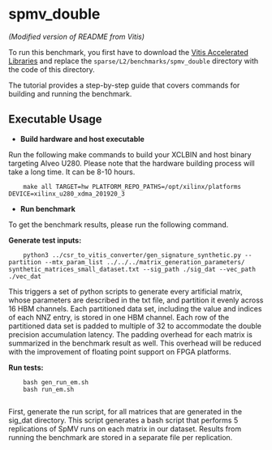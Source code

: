 spmv_double
=========
_(Modified version of README from Vitis)_

To run this benchmark, you first have to download the [Vitis Accelerated Libraries](https://github.com/Xilinx/Vitis_Libraries/) and replace the ``sparse/L2/benchmarks/spmv_double`` directory with the code of this directory. 

The tutorial provides a step-by-step guide that covers commands for building and running the benchmark.

Executable Usage
-----------------

* **Build hardware and host executable** 

Run the following make commands to build your XCLBIN and host binary targeting Alveo U280. Please note that the hardware building process will take a long time. It can be 8-10 hours.

```
    make all TARGET=hw PLATFORM_REPO_PATHS=/opt/xilinx/platforms DEVICE=xilinx_u280_xdma_201920_3
```

* **Run benchmark**

To get the benchmark results, please run the following command.

**Generate test inputs:**

```
    python3 ../csr_to_vitis_converter/gen_signature_synthetic.py --partition --mtx_param_list ../../../matrix_generation_parameters/ synthetic_matrices_small_dataset.txt --sig_path ./sig_dat --vec_path ./vec_dat

```
This triggers a set of python scripts to generate every artificial matrix, whose parameters are described in the txt file, and partition it evenly across 16 HBM channels. Each partitioned data set, including the value and indices of each NNZ entry, is stored in one HBM channel. Each row of the partitioned data set is padded to multiple of 32 to accommodate the double precision accumulation latency. The padding overhead for each matrix is summarized in the benchmark result as well. This overhead will be reduced with the improvement of floating point support on FPGA platforms.

**Run tests:**

```
    bash gen_run_em.sh
    bash run_em.sh
    
```
First, generate the run script, for all matrices that are generated in the sig_dat directory. This script generates a bash script that performs 5 replications of SpMV runs on each matrix in our dataset. Results from running the benchmark are stored in a separate file per replication.
